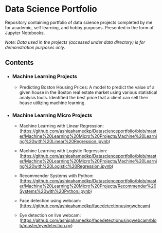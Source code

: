# Data Science Portfolio
Repository containing portfolio of data science projects completed by me for academic, self learning, and hobby purposes. Presented in the form of Jupyter Notebooks.

_Note: Data used in the projects (accessed under data directory) is for demonstration purposes only._

## Contents

- ### Machine Learning Projects
	- Predicting Boston Housing Prices: 
A model to predict the value of a given house in the Boston real estate market using various statistical analysis tools. Identified the best price that a client can sell their house utilizing machine learning. 	

- ### Machine Learning Micro Projects

	- Machine Learning with Linear Regression:
  (https://github.com/ashiqahamedkp/Datascienceportfolio/blob/master/Machine%20Learning%20Micro%20Projects/Machine%20Learning%20with%20Linear%20Regression.ipynb)
  
  - Machine Learning with Logistic Regression:
  (https://github.com/ashiqahamedkp/Datascienceportfolio/blob/master/Machine%20Learning%20Micro%20Projects/Machine%20Learning%20with%20Logistic%20Regression.ipynb)
  
  - Recommender Systems with Python: 
  (https://github.com/ashiqahamedkp/Datascienceportfolio/blob/master/Machine%20Learning%20Micro%20Projects/Recommender%20Systems%20with%20Python.ipynb)
  
  - Face detection using webcam:
  (https://github.com/ashiqahamedkp/facedetectionusingwebcam)
  
  - Eye detection on live webcam:
  (https://github.com/ashiqahamedkp/facedetectionusingwebcam/blob/master/eyedetection.py)
  


